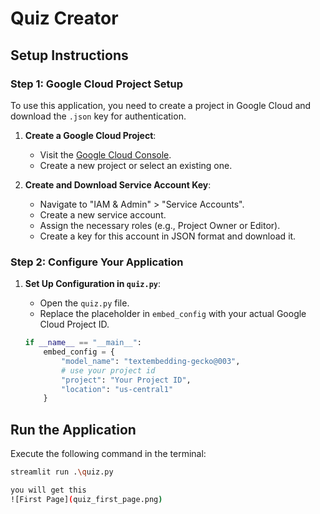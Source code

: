 # Quiz Creator

## Setup Instructions

### Step 1: Google Cloud Project Setup
To use this application, you need to create a project in Google Cloud and download the `.json` key for authentication.

1. **Create a Google Cloud Project**:
   - Visit the [Google Cloud Console](https://console.cloud.google.com/).
   - Create a new project or select an existing one.

2. **Create and Download Service Account Key**:
   - Navigate to "IAM & Admin" > "Service Accounts".
   - Create a new service account.
   - Assign the necessary roles (e.g., Project Owner or Editor).
   - Create a key for this account in JSON format and download it.

### Step 2: Configure Your Application

1. **Set Up Configuration in `quiz.py`**:
   - Open the `quiz.py` file.
   - Replace the placeholder in `embed_config` with your actual Google Cloud Project ID.

   ```python
   if __name__ == "__main__":
       embed_config = {
           "model_name": "textembedding-gecko@003",
           # use your project id
           "project": "Your Project ID",
           "location": "us-central1"
       }

## Run the Application

Execute the following command in the terminal:

```bash
streamlit run .\quiz.py

you will get this
![First Page](quiz_first_page.png)
